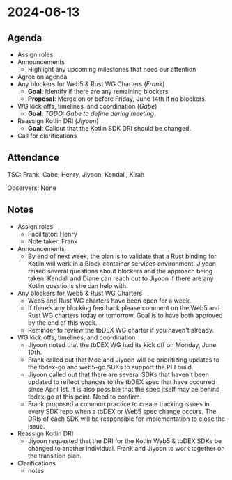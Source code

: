 # 2024-06-13

## Agenda

- Assign roles
- Announcements
  - Highlight any upcoming milestones that need our attention
- Agree on agenda
- Any blockers for Web5 & Rust WG Charters (*Frank*)
  - **Goal**: Identify if there are any remaining blockers
  - **Proposal**: Merge on or before Friday, June 14th if no blockers.
- WG kick offs, timelines, and coordination (*Gabe*)
  - **Goal**: *TODO: Gabe to define during meeting*
- Reassign Kotlin DRI (*Jiyoon*)
  - **Goal**: Callout that the Kotlin SDK DRI should be changed.
- Call for clarifications

## Attendance

TSC: Frank, Gabe, Henry, Jiyoon, Kendall, Kirah

Observers: None

## Notes

- Assign roles
  - Facilitator: Henry
  - Note taker: Frank
- Announcements
  - By end of next week, the plan is to validate that a Rust binding for Kotlin will work in a Block
    container services environment. Jiyoon raised several questions about blockers and the approach
    being taken.  Kendall and Diane can reach out to Jiyoon if there are any Kotlin questions she
    can help with.
- Any blockers for Web5 & Rust WG Charters
  - Web5 and Rust WG charters have been open for a week.
  - If there’s any blocking feedback please comment on the Web5 and Rust WG charters today or
    tomorrow. Goal is to have both approved by the end of this week.
  - Reminder to review the tbDEX WG charter if you haven't already.
- WG kick offs, timelines, and coordination
  - Jiyoon noted that the tbDEX WG had its kick off on Monday, June 10th.
  - Frank called out that Moe and Jiyoon will be prioritizing updates to the tbdex-go and web5-go
    SDKs to support the PFI build.
  - Jiyoon called out that there are several SDKs that haven't been updated to reflect changes to
    the tbDEX spec that have occurred since April 1st.  It is also possible that the spec itself
    may be behind tbdex-go at this point.  Need to confirm.
  - Frank proposed a common practice to create tracking issues in every SDK repo when a tbDEX or
    Web5 spec change occurs.  The DRIs of each SDK will be responsible for implementation to close
    the issue.
- Reassign Kotlin DRI
  - Jiyoon requested that the DRI for the Kotlin Web5 & tbDEX SDKs be changed to another individual.
    Frank and Jiyoon to work together on the transition plan.
- Clarifications
  - notes
